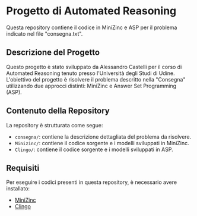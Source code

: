 # Progetto di Automated Reasoning

Questa repository contiene il codice in MiniZinc e ASP per il problema indicato nel file "consegna.txt".

## Descrizione del Progetto

Questo progetto è stato sviluppato da Alessandro Castelli per il corso di Automated Reasoning tenuto presso l'Università degli Studi di Udine. 
L'obiettivo del progetto è risolvere il problema descritto nella "Consegna" utilizzando due approcci distinti: MiniZinc e Answer Set Programming (ASP).

## Contenuto della Repository

La repository è strutturata come segue:

- `consegna/`: contiene la descrizione dettagliata del problema da risolvere.
- `Minizinc/`: contiene il codice sorgente e i modelli sviluppati in MiniZinc.
- `Clingo/`: contiene il codice sorgente e i modelli sviluppati in ASP.

## Requisiti

Per eseguire i codici presenti in questa repository, è necessario avere installato:

- [MiniZinc](https://www.minizinc.org/software.html)
- [Clingo](https://potassco.org/clingo/)

